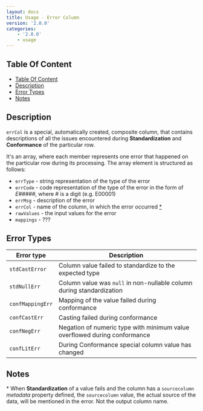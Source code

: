 ```yaml
---
layout: docs
title: Usage - Error Column
version: '2.0.0'
categories:
    - '2.0.0'
    - usage
---
```

## Table Of Content
<!-- toc -->
- [Table Of Content](#table-of-content)
- [Description](#description)
- [Error Types](#error-types)
- [Notes](#notes)
<!-- tocstop -->

## Description

`errCol` is a special, automatically created, composite column, that contains descriptions of all the issues encountered
during **Standardization** and **Conformance** of the particular row.

It's an array, where each member represents one error that happened on the particular row during its processing.
The array element is structured as follows:

- `errType` - string representation of the type of the error
- `errCode` - code representation of the type of the error in the form of _E#####_, where # is a digit (e.g. E00001)
- `errMsg` - description of the error
- `errCol` - name of the column, in which the error occurred [*](#notes-star)
- `rawValues` - the input values for the error
- `mappings` - ???

## Error Types

| Error type      | Description |
|-----------------|-------------|
| `stdCastError`  | Column value failed to standardize to the expected type |
| `stdNullErr`    | Column value was `null` in non-nullable column during standardization |
| `confMappingErr`| Mapping of the value failed during conformance |
| `confCastErr`   | Casting failed during conformance |
| `confNegErr`    | Negation of numeric type with minimum value overflowed during conformance |
| `confLitErr`    | During Conformance special column value has changed |

## Notes

<a name="#notes-star" />\* When **Standardization** of a value fails and the column has a `sourcecolumn` *metadata* property defined, the
`sourcecolumn` value, the actual source of the data, will be mentioned in the error. Not the output column name.
